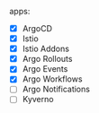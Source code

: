 apps:
- [x] ArgoCD
- [x] Istio
- [x] Istio Addons
- [x] Argo Rollouts
- [x] Argo Events
- [x] Argo Workflows
- [ ] Argo Notifications
- [ ] Kyverno